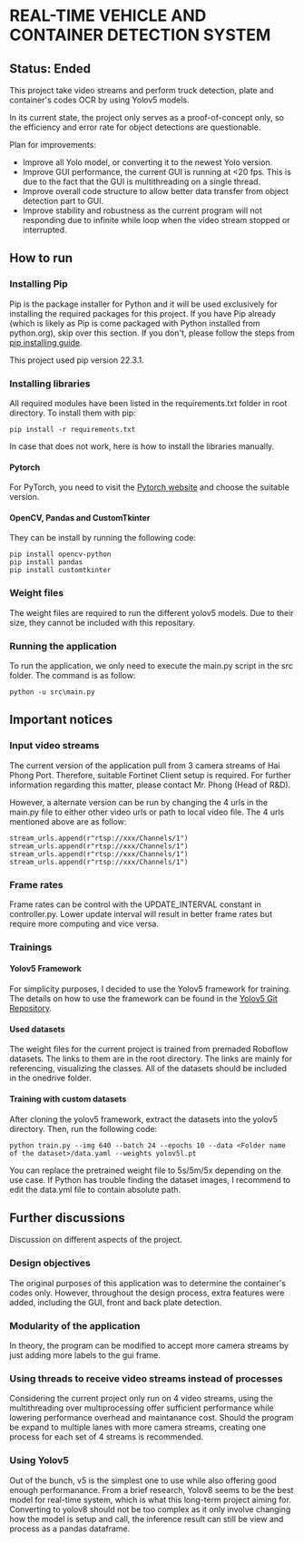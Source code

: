 ﻿# REAL-TIME VEHICLE AND CONTAINER DETECTION SYSTEM
## Status: Ended
This project take video streams and perform truck detection, plate and container's codes OCR by using Yolov5 models.

In its current state, the project only serves as a proof-of-concept only, so the efficiency and error rate for object detections are questionable.

Plan for improvements:
- Improve all Yolo model, or converting it to the newest Yolo version.
- Improve GUI performance, the current GUI is running at <20 fps. This is due to the fact that the GUI is multithreading on a single thread.
- Improve overall code structure to allow better data transfer from object detection part to GUI.
- Improve stability and robustness as the current program will not responding due to infinite while loop when the video stream stopped or interrupted.
## How to run
### Installing Pip
Pip is the package installer for Python and it will be used exclusively for installing the required packages for this project. If you have Pip already (which is likely as Pip is come packaged with Python installed from python.org), skip over this section. If you don't, please follow the steps from [pip installing guide](https://pip.pypa.io/en/stable/installation/).

This project used pip version 22.3.1.
### Installing libraries
All required modules have been listed in the requirements.txt folder in root directory.
To install them with pip:
```
pip install -r requirements.txt
```
In case that does not work, here is how to install the libraries manually.
#### Pytorch
For PyTorch, you need to visit the [Pytorch website](https://pytorch.org/get-started/locally/) and choose the suitable version.
#### OpenCV, Pandas and CustomTkinter
They can be install by running the following code:
```
pip install opencv-python
pip install pandas
pip install customtkinter
```
### Weight files
The weight files are required to run the different yolov5 models. Due to their size, they cannot be included with this repositary.
### Running the application
To run the application, we only need to execute the main.py script in the src folder. The command is as follow:
```
python -u src\main.py
```
## Important notices
### Input video streams
The current version of the application pull from 3 camera streams of Hai Phong Port. Therefore, suitable Fortinet Client setup is required. For further information regarding this matter, please contact Mr. Phong (Head of R&D).

However, a alternate version can be run by changing the 4 urls in the main.py file to either other video urls or path to local video file. The 4 urls mentioned above are as follow:
```
stream_urls.append(r"rtsp://xxx/Channels/1")
stream_urls.append(r"rtsp://xxx/Channels/1")
stream_urls.append(r"rtsp://xxx/Channels/1")
stream_urls.append(r"rtsp://xxx/Channels/1")
```

### Frame rates
Frame rates can be control with the UPDATE_INTERVAL constant in controller.py. Lower update interval will result in better frame rates but require more computing and vice versa.

### Trainings
#### Yolov5 Framework
For simplicity purposes, I decided to use the Yolov5 framework for training. The details on how to use the framework can be found in the [Yolov5 Git Repository](https://github.com/ultralytics/yolov5).

#### Used datasets
The weight files for the current project is trained from premaded Roboflow datasets. The links to them are in the root directory. The links are mainly for referencing, visualizing the classes. All of the datasets should be included in the onedrive folder.

#### Training with custom datasets
After cloning the yolov5 framework, extract the datasets into the yolov5 directory. Then, run the following code:
```
python train.py --img 640 --batch 24 --epochs 10 --data <Folder name of the dataset>/data.yaml --weights yolov5l.pt
```
You can replace the pretrained weight file to 5s/5m/5x depending on the use case. If Python has trouble finding the dataset images, I recommend to edit the data.yml file to contain absolute path.

## Further discussions
Discussion on different aspects of the project.
### Design objectives
The original purposes of this application was to determine the container's codes only. However, throughout the design process, extra features were added, including the GUI, front and back plate detection.
### Modularity of the application
In theory, the program can be modified to accept more camera streams by just adding more labels to the gui frame.
### Using threads to receive video streams instead of processes
Considering the current project only run on 4 video streams, using the multithreading over multiprocessing offer sufficient performance while lowering performance overhead and maintanance cost. Should the program be expand to multiple lanes with more camera streams, creating one process for each set of 4 streams is recommended.
### Using Yolov5
Out of the bunch, v5 is the simplest one to use while also offering good enough performanance. From a brief research, Yolov8 seems to be the best model for real-time system, which is what this long-term project aiming for. Converting to yolov8 should not be too complex as it only involve changing how the model is setup and call, the inference result can still be view and process as a pandas dataframe.

